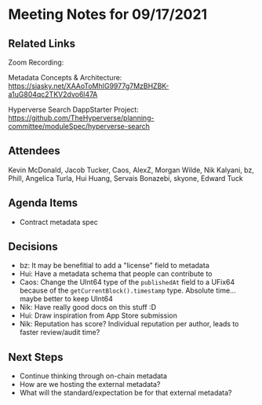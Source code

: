 # Meeting Notes for 09/17/2021

## Related Links

Zoom Recording: 

Metadata Concepts & Architecture: https://siasky.net/XAAoToMhIG9977g7MzBHZBK-a1uG804qc2TKV2dvo6l47A

Hyperverse Search DappStarter Project: https://github.com/TheHyperverse/planning-committee/moduleSpec/hyperverse-search 

## Attendees

Kevin McDonald, Jacob Tucker, Caos, AlexZ, Morgan Wilde, Nik Kalyani, bz, Phill, Angelica Turla, Hui Huang, Servais Bonazebi, skyone, Edward Tuck

## Agenda Items

- Contract metadata spec

## Decisions

- bz: It may be benefitial to add a "license" field to metadata
- Hui: Have a metadata schema that people can contribute to
- Caos: Change the UInt64 type of the `publishedAt` field to a UFix64 because of the `getCurrentBlock().timestamp` type. Absolute time... maybe better to keep UInt64
- Nik: Have really good docs on this stuff :D
- Hui: Draw inspiration from App Store submission
- Nik: Reputation has score? Individual reputation per author, leads to faster review/audit time?

## Next Steps

- Continue thinking through on-chain metadata
- How are we hosting the external metadata?
- What will the standard/expectation be for that external metadata?